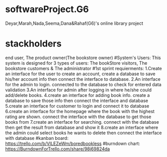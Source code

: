 # softwareProject.G6
 Deyar,Marah,Nada,Seema,Dana&Rahaf(G6)'s online library project
# stackholders
 end user, The product owner(The bookstore owner)
#System's Users:
This system is designed for 3 types of users: The bookStore visitors, The bookstore customers & The administrator
#1st sprint requierments:
1.Create an interface for the user to create an account, create a database to save his/her account info then connect the interface to database.
2.An interface for the admin to login. connected to the database to check for entered data validation 
3.An interface for admin after logging in where he/she could add/delete books.
4.create an interface for adding book info. create a database to save those info then connect the interface and database
5.create an interface for customer to login and connect it to database
6.create an interface for the homepage where the book with the highest rating are shown. connect the interface with the database to get those books from
7.create an interface for searching. connect with the database then get the result from database and show it
8.create an interface where the admin could select books he wants to delete then connect the interface with database
#kanban board:
https://trello.com/b/VlLEZeWm/boredbookless
#burndown chart:
https://BurndownForTrello.com/share/98j69824da

